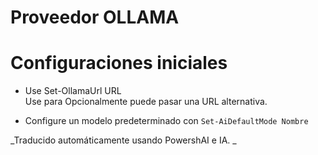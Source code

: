 ﻿# Proveedor OLLAMA  

# Configuraciones iniciales 

* Use Set-OllamaUrl URL  
Use para Opcionalmente puede pasar una URL alternativa.

* Configure un modelo predeterminado con `Set-AiDefaultMode Nombre`




<!--PowershaiAiDocBlockStart-->
_Traducido automáticamente usando PowershAI e IA. 
_
<!--PowershaiAiDocBlockEnd-->
